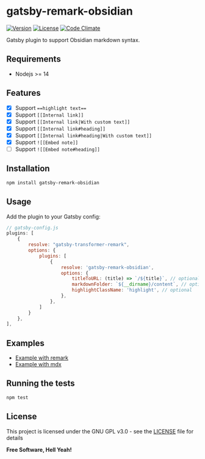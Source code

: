 # gatsby-remark-obsidian

[![Version](https://img.shields.io/github/v/tag/johackim/gatsby-remark-obsidian.svg?colorA=181C31&colorB=212839&label=version&sort=semver&style=flat-square)](https://github.com/johackim/gatsby-remark-obsidian/releases)
[![License](https://img.shields.io/badge/license-GPL%20v3%2B-yellow.svg?style=flat-square&colorA=181C31&colorB=212839)](https://raw.githubusercontent.com/johackim/gatsby-remark-obsidian/master/LICENSE)
[![Code Climate](https://img.shields.io/codeclimate/maintainability/johackim/gatsby-remark-obsidian.svg?style=flat-square&colorA=181C31&colorB=212839)](https://codeclimate.com/github/johackim/gatsby-remark-obsidian)

Gatsby plugin to support Obsidian markdown syntax.

## Requirements

- Nodejs >= 14

## Features

- [x] Support `==highlight text==`
- [x] Support `[[Internal link]]`
- [x] Support `[[Internal link|With custom text]]`
- [x] Support `[[Internal link#heading]]`
- [x] Support `[[Internal link#heading|With custom text]]`
- [x] Support `![[Embed note]]`
- [ ] Support `![[Embed note#heading]]`

## Installation

```bash
npm install gatsby-remark-obsidian
```

## Usage

Add the plugin to your Gatsby config:

```js
// gatsby-config.js
plugins: [
    {
        resolve: "gatsby-transformer-remark",
        options: {
            plugins: [
                {
                    resolve: 'gatsby-remark-obsidian',
                    options: {
                        titleToURL: (title) => `/${title}`, // optional
                        markdownFolder: `${__dirname}/content`, // optional
                        highlightClassName: 'highlight', // optional
                    },
                },
            ]
        }
    },
],
```

## Examples

- [Example with remark](https://github.com/johackim/gatsby-remark-obsidian/tree/master/examples/remark)
- [Example with mdx](https://github.com/johackim/gatsby-remark-obsidian/tree/master/examples/mdx)

## Running the tests

```bash
npm test
```

## License

This project is licensed under the GNU GPL v3.0 - see the [LICENSE](https://raw.githubusercontent.com/johackim/gatsby-remark-obsidian/master/LICENSE) file for details

**Free Software, Hell Yeah!**
